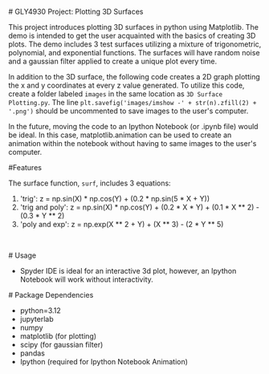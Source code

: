 \# GLY4930 Project: Plotting 3D Surfaces





This project introduces plotting 3D surfaces in python using Matplotlib. The demo is intended to get the user acquainted with the basics of creating 3D plots. The demo includes 3 test surfaces utilizing a mixture of trigonometric, polynomial, and exponential functions. The surfaces will have random noise and a gaussian filter applied to create a unique plot every time. 



In addition to the 3D surface, the following code creates a 2D graph plotting the x and y coordinates at every z value generated. To utilize this code, create a folder labeled `images` in the same location as `3D Surface Plotting.py`. The line `plt.savefig('images/imshow -' + str(n).zfill(2) + '.png')` should be uncommented to save images to the user's computer.



In the future, moving the code to an Ipython Notebook (or .ipynb file) would be ideal. In this case, matplotlib.animation can be used to create an animation within the notebook without having to same images to the user's computer. 



\#Features



The surface function, `surf`, includes 3 equations:



1. 'trig': z = np.sin(X) \* np.cos(Y) + (0.2 \* np.sin(5 \* X + Y))
2. 'trig and poly': z = np.sin(X) \* np.cos(Y) + (0.2 \* X \* Y) + (0.1 \* X \*\* 2) - (0.3 \* Y \*\* 2)
3. 'poly and exp': z = np.exp(X \*\* 2 + Y) + (X \*\* 3) - (2 \* Y \*\* 5)

&nbsp;      

\# Usage



* Spyder IDE is ideal for an interactive 3d plot, however, an Ipython Notebook will work without interactivity.



\# Package Dependencies



* python=3.12
* jupyterlab
* numpy
* matplotlib (for plotting)
* scipy (for gaussian filter)
* pandas
* Ipython (required for Ipython Notebook Animation)
